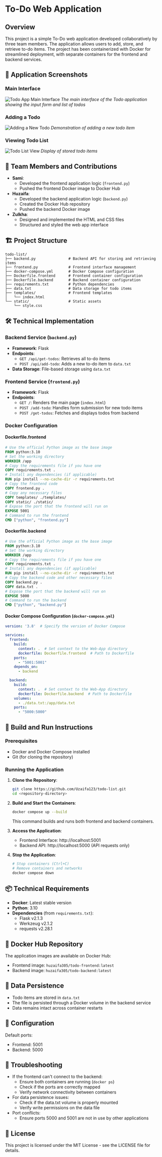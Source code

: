 # To-Do Web Application

## Overview
This project is a simple To-Do web application developed collaboratively by three team members. The application allows users to add, store, and retrieve to-do items. The project has been containerized with Docker for streamlined deployment, with separate containers for the frontend and backend services.

## 📸 Application Screenshots

### Main Interface
![Todo App Main Interface](/images/main.png)
*The main interface of the Todo application showing the input form and list of todos*

### Adding a Todo
![Adding a New Todo](/images/adding-todo.png)
*Demonstration of adding a new todo item*

### Viewing Todo List
![Todo List View](/images/viewing-todo.png)
*Display of stored todo items*

## 👥 Team Members and Contributions

- **Sami**: 
  - Developed the frontend application logic (`frontend.py`)
  - Pushed the frontend Docker image to Docker Hub
- **Huzaifa**: 
  - Developed the backend application logic (`backend.py`)
  - Created the Docker Hub repository
  - Pushed the backend Docker image
- **Zulkha**: 
  - Designed and implemented the HTML and CSS files
  - Structured and styled the web app interface

## 🏗️ Project Structure
```
todo-list/
├── backend.py               # Backend API for storing and retrieving items
├── frontend.py              # Frontend interface management
├── docker-compose.yml       # Docker Compose configuration
├── Dockerfile.frontend      # Frontend container configuration
├── Dockerfile.backend       # Backend container configuration
├── requirements.txt         # Python dependencies
├── data.txt                 # Data storage for todo items
├── templates/               # Frontend templates
│   └── index.html
└── static/                  # Static assets
    └── style.css
```

## 🛠️ Technical Implementation

### Backend Service (`backend.py`)
- **Framework**: Flask
- **Endpoints**:
  - `GET /api/get-todos`: Retrieves all to-do items
  - `POST /api/add-todo`: Adds a new to-do item to `data.txt`
- **Data Storage**: File-based storage using `data.txt`

### Frontend Service (`frontend.py`)
- **Framework**: Flask
- **Endpoints**:
  - `GET /`: Renders the main page (`index.html`)
  - `POST /add-todo`: Handles form submission for new todo items
  - `POST /get-todos`: Fetches and displays todos from backend

### Docker Configuration

#### Dockerfile.frontend
```dockerfile
# Use the official Python image as the base image
FROM python:3.10
# Set the working directory
WORKDIR /app
# Copy the requirements file if you have one
COPY requirements.txt .
# Install any dependencies (if applicable)
RUN pip install --no-cache-dir -r requirements.txt
# Copy the frontend code
COPY frontend.py .
# Copy any necessary files
COPY templates/ ./templates/
COPY static/ ./static/
# Expose the port that the frontend will run on
EXPOSE 5001
# Command to run the frontend
CMD ["python", "frontend.py"]
```

#### Dockerfile.backend
```dockerfile
# Use the official Python image as the base image
FROM python:3.10
# Set the working directory
WORKDIR /app
# Copy the requirements file if you have one
COPY requirements.txt .
# Install any dependencies (if applicable)
RUN pip install --no-cache-dir -r requirements.txt
# Copy the backend code and other necessary files
COPY backend.py .
COPY data.txt .
# Expose the port that the backend will run on
EXPOSE 5000
# Command to run the backend
CMD ["python", "backend.py"]
```

#### Docker Compose Configuration (`docker-compose.yml`)
```yaml
version: '3.8'  # Specify the version of Docker Compose

services:
  frontend:
    build:
      context: .  # Set context to the Web-App directory
      dockerfile: Dockerfile.frontend  # Path to Dockerfile
    ports:
      - "5001:5001"
    depends_on:
      - backend 

  backend:
    build:
      context: .  # Set context to the Web-App directory
      dockerfile: Dockerfile.backend  # Path to Dockerfile
    volumes:
      - ./data.txt:/app/data.txt  
    ports:
      - "5000:5000"
```

## 🚀 Build and Run Instructions

### Prerequisites
- Docker and Docker Compose installed
- Git (for cloning the repository)

### Running the Application

1. **Clone the Repository**:
   ```bash
   git clone https://github.com/Uzaifa123/todo-list.git
   cd <repository-directory>
   ```

2. **Build and Start the Containers**:
   ```bash
   docker compose up --build
   ```
   This command builds and runs both frontend and backend containers.

3. **Access the Application**:
   - Frontend Interface: http://localhost:5001
   - Backend API: http://localhost:5000 (API requests only)

4. **Stop the Application**:
   ```bash
   # Stop containers (Ctrl+C)
   # Remove containers and networks
   docker compose down
   ```

## 📦 Technical Requirements

- **Docker**: Latest stable version
- **Python**: 3.10
- **Dependencies** (from `requirements.txt`):
  - Flask v2.1.3
  - Werkzeug v2.1.2
  - requests v2.28.1

## 🐳 Docker Hub Repository
The application images are available on Docker Hub:
- Frontend image: `huzaifa305/todo-frontend:latest`
- Backend image: `huzaifa305/todo-backend:latest`

## 💾 Data Persistence
- Todo items are stored in `data.txt`
- The file is persisted through a Docker volume in the backend service
- Data remains intact across container restarts

## 🔧 Configuration
Default ports:
- Frontend: 5001
- Backend: 5000

## 🐛 Troubleshooting

- If the frontend can't connect to the backend:
  - Ensure both containers are running (`docker ps`)
  - Check if the ports are correctly mapped
  - Verify network connectivity between containers
- For data persistence issues:
  - Check if the data.txt volume is properly mounted
  - Verify write permissions on the data file
- Port conflicts:
  - Ensure ports 5000 and 5001 are not in use by other applications

## 📝 License

This project is licensed under the MIT License - see the LICENSE file for details.
